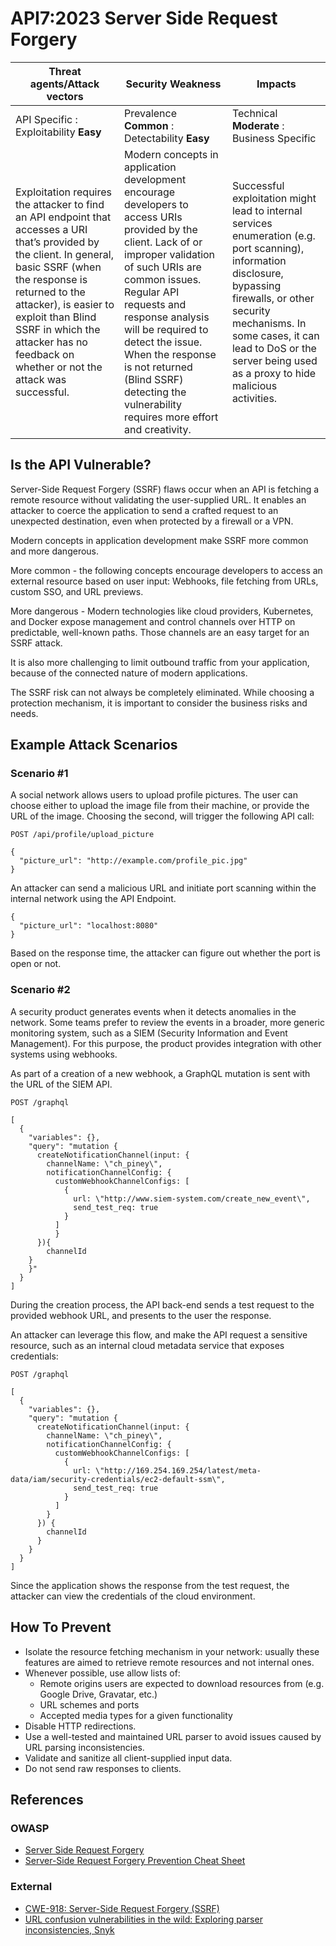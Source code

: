 # API7:2023 Server Side Request Forgery

| Threat agents/Attack vectors                                                                                                                                                                                                                                                                                  | Security Weakness                                                                                                                                                                                                                                                                                                                                                      | Impacts                                                                                                                                                                                                                                                                  |
| ------------------------------------------------------------------------------------------------------------------------------------------------------------------------------------------------------------------------------------------------------------------------------------------------------------- | ---------------------------------------------------------------------------------------------------------------------------------------------------------------------------------------------------------------------------------------------------------------------------------------------------------------------------------------------------------------------- | ------------------------------------------------------------------------------------------------------------------------------------------------------------------------------------------------------------------------------------------------------------------------ |
| API Specific : Exploitability **Easy**                                                                                                                                                                                                                                                                        | Prevalence **Common** : Detectability **Easy**                                                                                                                                                                                                                                                                                                                         | Technical **Moderate** : Business Specific                                                                                                                                                                                                                               |
| Exploitation requires the attacker to find an API endpoint that accesses a URI that’s provided by the client. In general, basic SSRF (when the response is returned to the attacker), is easier to exploit than Blind SSRF in which the attacker has no feedback on whether or not the attack was successful. | Modern concepts in application development encourage developers to access URIs provided by the client. Lack of or improper validation of such URIs are common issues. Regular API requests and response analysis will be required to detect the issue. When the response is not returned (Blind SSRF) detecting the vulnerability requires more effort and creativity. | Successful exploitation might lead to internal services enumeration (e.g. port scanning), information disclosure, bypassing firewalls, or other security mechanisms. In some cases, it can lead to DoS or the server being used as a proxy to hide malicious activities. |

## Is the API Vulnerable?

Server-Side Request Forgery (SSRF) flaws occur when an API is fetching a remote
resource without validating the user-supplied URL. It enables an attacker to
coerce the application to send a crafted request to an unexpected destination,
even when protected by a firewall or a VPN.

Modern concepts in application development make SSRF more common and more
dangerous.

More common - the following concepts encourage developers to access an external
resource based on user input: Webhooks, file fetching from URLs, custom SSO,
and URL previews.

More dangerous - Modern technologies like cloud providers, Kubernetes, and
Docker expose management and control channels over HTTP on predictable,
well-known paths. Those channels are an easy target for an SSRF attack.

It is also more challenging to limit outbound traffic from your application,
because of the connected nature of modern applications.

The SSRF risk can not always be completely eliminated. While choosing a
protection mechanism, it is important to consider the business risks and needs.

## Example Attack Scenarios

### Scenario #1

A social network allows users to upload profile pictures. The user can choose
either to upload the image file from their machine, or provide the URL of the
image. Choosing the second, will trigger the following API call:

```
POST /api/profile/upload_picture

{
  "picture_url": "http://example.com/profile_pic.jpg"
}
```

An attacker can send a malicious URL and initiate port scanning within the
internal network using the API Endpoint.

```
{
  "picture_url": "localhost:8080"
}
```

Based on the response time, the attacker can figure out whether the port is
open or not.

### Scenario #2

A security product generates events when it detects anomalies in the network.
Some teams prefer to review the events in a broader, more generic monitoring
system, such as a SIEM (Security Information and Event Management). For this
purpose, the product provides integration with other systems using webhooks.

As part of a creation of a new webhook, a GraphQL mutation is sent with the URL
of the SIEM API.

```
POST /graphql

[
  {
    "variables": {},
    "query": "mutation {
      createNotificationChannel(input: {
        channelName: \"ch_piney\",
        notificationChannelConfig: {
          customWebhookChannelConfigs: [
            {
              url: \"http://www.siem-system.com/create_new_event\",
              send_test_req: true
            }
          ]
    	  }
  	  }){
    	channelId
  	}
	}"
  }
]

```

During the creation process, the API back-end sends a test request to the
provided webhook URL, and presents to the user the response.

An attacker can leverage this flow, and make the API request a sensitive
resource, such as an internal cloud metadata service that exposes credentials:

```
POST /graphql

[
  {
    "variables": {},
    "query": "mutation {
      createNotificationChannel(input: {
        channelName: \"ch_piney\",
        notificationChannelConfig: {
          customWebhookChannelConfigs: [
            {
              url: \"http://169.254.169.254/latest/meta-data/iam/security-credentials/ec2-default-ssm\",
              send_test_req: true
            }
          ]
        }
      }) {
        channelId
      }
    }
  }
]
```

Since the application shows the response from the test request, the attacker
can view the credentials of the cloud environment.

## How To Prevent

- Isolate the resource fetching mechanism in your network: usually these
  features are aimed to retrieve remote resources and not internal ones.
- Whenever possible, use allow lists of:
  - Remote origins users are expected to download resources from (e.g. Google
    Drive, Gravatar, etc.)
  - URL schemes and ports
  - Accepted media types for a given functionality
- Disable HTTP redirections.
- Use a well-tested and maintained URL parser to avoid issues caused by URL
  parsing inconsistencies.
- Validate and sanitize all client-supplied input data.
- Do not send raw responses to clients.

## References

### OWASP

- [Server Side Request Forgery][1]
- [Server-Side Request Forgery Prevention Cheat Sheet][2]

### External

- [CWE-918: Server-Side Request Forgery (SSRF)][3]
- [URL confusion vulnerabilities in the wild: Exploring parser inconsistencies,
  Snyk][4]

[1]: https://owasp.org/www-community/attacks/Server_Side_Request_Forgery
[2]: https://cheatsheetseries.owasp.org/cheatsheets/Server_Side_Request_Forgery_Prevention_Cheat_Sheet.html
[3]: https://cwe.mitre.org/data/definitions/918.html
[4]: https://snyk.io/blog/url-confusion-vulnerabilities/
